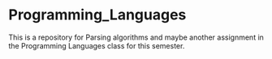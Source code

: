 # Programming_Languages
This is a repository for Parsing algorithms and maybe another assignment in the Programming Languages class for this semester.
